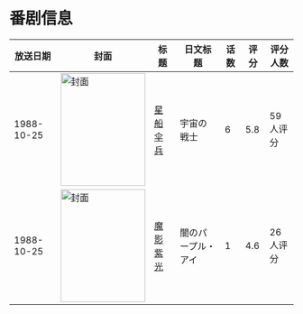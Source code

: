# 番剧信息

|放送日期|封面|标题|日文标题|话数|评分|评分人数|
|---|---|---|---|---|---|---|
|1988-10-25|<img src="//lain.bgm.tv/pic/cover/c/b8/92/37275_G235i.jpg" alt="封面" style="width:150px;height:200px;object-fit:cover;">|[星船伞兵](https://bangumi.tv/subject/37275)|宇宙の戦士|6|5.8|59人评分|
|1988-10-25|<img src="//lain.bgm.tv/pic/cover/c/b3/e8/104565_qsFJ5.jpg" alt="封面" style="width:150px;height:200px;object-fit:cover;">|[魔影紫光](https://bangumi.tv/subject/104565)|闇のパープル・アイ|1|4.6|26人评分|
